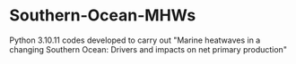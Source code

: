 # Southern-Ocean-MHWs
Python 3.10.11 codes developed to carry out "Marine heatwaves in a changing Southern Ocean: Drivers and impacts on net primary production"
